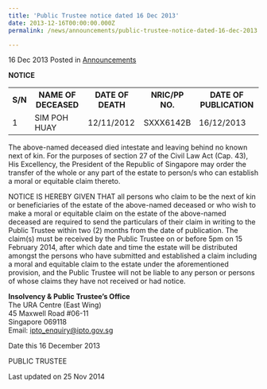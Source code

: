 ```yaml
---
title: 'Public Trustee notice dated 16 Dec 2013'
date: 2013-12-16T00:00:00.000Z
permalink: /news/announcements/public-trustee-notice-dated-16-dec-2013

---
```



16 Dec 2013 Posted in [Announcements](/news/announcements) 

**NOTICE**

<table class="table-h">
<tr>
<th>S/N</th>
<th>NAME OF DECEASED</th>
<th>DATE OF DEATH</th>
<th>NRIC/PP NO.</th>
<th>DATE OF PUBLICATION</th>
</tr>


  
<tr>
<td>1</td>
<td>SIM POH HUAY</td>
<td>12/11/2012</td>
<td>SXXX6142B</td>
<td>16/12/2013</td>
</tr>
</table>


The above-named deceased died intestate and leaving behind no known next of kin. For the purposes of section 27 of the Civil Law Act (Cap. 43), His Excellency, the President of the Republic of Singapore may order the transfer of the whole or any part of the estate to person/s who can establish a moral or equitable claim thereto. 
 
NOTICE IS HEREBY GIVEN THAT all persons who claim to be the next of kin or beneficiaries of the estate of the above-named deceased or who wish to make a moral or equitable claim on the estate of the above-named deceased are required to send the particulars of their claim in writing to the Public Trustee within two (2) months from the date of publication.  The claim(s) must be received by the Public Trustee on or before 5pm on 15 February 2014, after which date and time the estate will be distributed amongst the persons who have submitted and established a claim including a moral and equitable claim to the estate under the aforementioned provision, and the Public Trustee will not be liable to any person or persons of whose claims they have not received or had notice.
 
**Insolvency & Public Trustee’s Office**  
The URA Centre (East Wing)  
45 Maxwell Road #06-11  
Singapore 069118  
Email: ipto_enquiry@ipto.gov.sg
 
Date this 16 December 2013
 
PUBLIC TRUSTEE






<p class="right-side-updated">Last updated on 25 Nov 2014</p>
    
    
